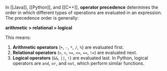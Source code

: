 In [[Java]], [[Python]], and [[C++]], **operator precedence** determines the order in which different types of operations are evaluated in an expression. The precedence order is generally:

**arithmetic > relational > logical**

This means:
1. **Arithmetic operators** (`+`, `-`, `*`, `/`, `%`) are evaluated first.
2. **Relational operators** (`>`, `<`, `>=`, `<=`, `==`, `!=`) are evaluated next.
3. **Logical operators** (`&&`, `||`, `!`) are evaluated last.
	In Python, logical operators are `and`, `or`, and `not`, which perform similar functions.